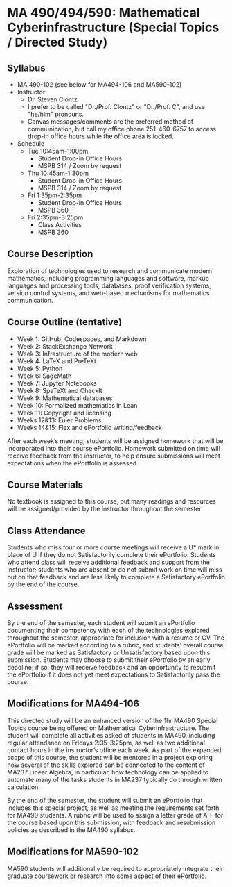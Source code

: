 # MA 490/494/590: Mathematical Cyberinfrastructure (Special Topics / Directed Study)

## Syllabus

- MA 490-102 (see below for MA494-106 and MA590-102)
- Instructor
    - Dr. Steven Clontz
    - I prefer to be called "Dr./Prof. Clontz" or "Dr./Prof. C", and use "he/him" pronouns.
    - Canvas messages/comments are the preferred method of communication, but call my office phone 251-460-6757
      to access drop-in office hours while the office area is locked.
- Schedule
    - Tue 10:45am-1:00pm
        - Student Drop-in Office Hours
        - MSPB 314 / Zoom by request
    - Thu 10:45am-1:30pm
        - Student Drop-in Office Hours
        - MSPB 314 / Zoom by request
    - Fri 1:35pm-2:35pm
        - Student Drop-in Office Hours
        - MSPB 360
    - Fri 2:35pm-3:25pm
        - Class Activities
        - MSPB 360

## Course Description

Exploration of technologies used to research and communicate modern mathematics, including programming languages and software,
markup languages and processing tools, databases, proof verification systems, version control systems, and web-based mechanisms
for mathematics communication.

## Course Outline (tentative)

- Week 1: GitHub, Codespaces, and Markdown
- Week 2: StackExchange Network
- Week 3: Infrastructure of the modern web
- Week 4: LaTeX and PreTeXt
- Week 5: Python
- Week 6: SageMath
- Week 7: Jupyter Notebooks
- Week 8: SpaTeXt and CheckIt
- Week 9: Mathematical databases
- Week 10: Formalized mathematics in Lean
- Week 11: Copyright and licensing
- Weeks 12&13: Euler Problems
- Weeks 14&15: Flex and ePortfolio writing/feedback

After each week’s meeting, students will be assigned homework that will be incorporated into their course ePortfolio. Homework submitted on time will receive feedback from the instructor, to help ensure submissions will meet expectations when the ePortfolio is assessed.

## Course Materials

No textbook is assigned to this course, but many readings and resources will be assigned/provided by the instructor throughout the semester.

## Class Attendance

Students who miss four or more course meetings will receive a U* mark in place of U if they do not Satisfactorily complete their ePortfolio. Students who attend class will receive additional feedback and support from the instructor; students who are absent or do not submit work on time will miss out on that feedback and are less likely to complete a Satisfactory ePortfolio by the end of the course.

## Assessment

By the end of the semester, each student will submit an ePortfolio documenting their competency with each of the technologies explored throughout the semester, appropriate for inclusion with a resume or CV. The ePortfolio will be marked according to a rubric, and students’ overall course grade will be marked as Satisfactory or Unsatisfactory based upon this submission. Students may choose to submit their ePortfolio by an early deadline; if so, they will receive feedback and an opportunity to resubmit the ePortfolio if it does not yet meet expectations to Satisfactorily pass the course.

## Modifications for MA494-106

This directed study will be an enhanced version of the 1hr MA490 Special Topics course being offered on Mathematical Cyberinfrastructure. The student will complete all activities asked of students in MA490, including regular attendance on Fridays 2:35-3:25pm, as well as two additional contact hours in the instructor’s office each week. As part of the expanded scope of this course, the student will be mentored in a project exploring how several of the skills explored can be connected to the content of MA237 Linear Algebra, in particular, how technology can be applied to automate many of the tasks students in MA237 typically do through written calculation.

By the end of the semester, the student will submit an ePortfolio that includes this special project, as well as meeting the requirements set forth for MA490 students. A rubric will be used to assign a letter grade of A-F for the course based upon this submission, with feedback and resubmission policies as described in the MA490 syllabus.

## Modifications for MA590-102

MA590 students will additionally be required to appropriately integrate their graduate coursework or research into some aspect of their ePortfolio.
